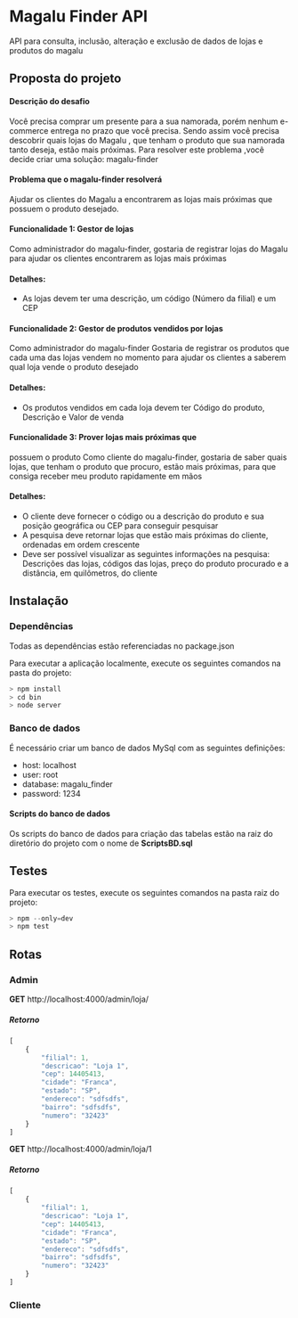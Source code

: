 # Magalu Finder API

API para consulta, inclusão, alteração e exclusão de dados de lojas e produtos do magalu

## Proposta do projeto
#### Descrição do desafio
Você precisa comprar um presente para a sua namorada, porém nenhum
e-commerce entrega no prazo que você precisa. Sendo assim você precisa
descobrir quais lojas do Magalu , que tenham o produto que sua namorada tanto
deseja, estão mais próximas. Para resolver este problema ,você decide criar uma
solução: magalu-finder

#### Problema que o magalu-finder resolverá
Ajudar os clientes do Magalu a encontrarem as lojas mais próximas que possuem o
produto desejado.

#### Funcionalidade 1: Gestor de lojas
Como administrador do magalu-finder, gostaria de registrar lojas do Magalu para ajudar os clientes encontrarem as lojas mais próximas
#### Detalhes:
 * As lojas devem ter uma descrição, um código (Número da filial) e um CEP

#### Funcionalidade 2: Gestor de produtos vendidos por lojas
Como administrador do magalu-finder
Gostaria de registrar os produtos que cada uma das lojas vendem no momento para ajudar os clientes a saberem qual loja vende o produto desejado
#### Detalhes:
* Os produtos vendidos em cada loja devem ter Código do produto, Descrição e Valor de venda

#### Funcionalidade 3: Prover lojas mais próximas que
possuem o produto
Como cliente do magalu-finder, gostaria de saber quais lojas, que tenham o produto que procuro, estão mais próximas, para que consiga receber meu produto rapidamente em mãos
#### Detalhes:
* O cliente deve fornecer o código ou a descrição do produto e sua posição geográfica ou CEP para conseguir pesquisar
* A pesquisa deve retornar lojas que estão mais próximas do cliente,
ordenadas em ordem crescente
* Deve ser possível visualizar as seguintes informações na pesquisa:
Descrições das lojas, códigos das lojas, preço do produto procurado e a
distância, em quilômetros, do cliente

## Instalação

### Dependências
Todas as dependências estão referenciadas no package.json

Para executar a aplicação localmente, execute os seguintes comandos na pasta do projeto:

``` javascript
> npm install
> cd bin
> node server
```

### Banco de dados
É necessário criar um banco de dados MySql com as seguintes definições:
* host: localhost
* user: root
* database: magalu_finder
* password: 1234

#### Scripts do banco de dados
Os scripts do banco de dados para criação das tabelas estão na raiz do diretório do projeto com o nome de **ScriptsBD.sql**

## Testes

Para executar os testes, execute os seguintes comandos na pasta raiz do projeto:

``` javascript
> npm --only=dev
> npm test
```

## Rotas

### Admin

**GET** http://localhost:4000/admin/loja/
##### Retorno
``` javascript
[
    {
        "filial": 1,
        "descricao": "Loja 1",
        "cep": 14405413,
        "cidade": "Franca",
        "estado": "SP",
        "endereco": "sdfsdfs",
        "bairro": "sdfsdfs",
        "numero": "32423"
    }
]
```

**GET** http://localhost:4000/admin/loja/1
##### Retorno
``` javascript
[
    {
        "filial": 1,
        "descricao": "Loja 1",
        "cep": 14405413,
        "cidade": "Franca",
        "estado": "SP",
        "endereco": "sdfsdfs",
        "bairro": "sdfsdfs",
        "numero": "32423"
    }
]
```
### Cliente